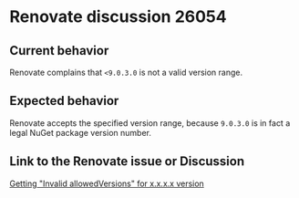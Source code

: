 # Renovate discussion 26054

## Current behavior

Renovate complains that `<9.0.3.0` is not a valid version range.

## Expected behavior

Renovate accepts the specified version range, because `9.0.3.0` is in fact a legal NuGet package version number.

## Link to the Renovate issue or Discussion

[Getting "Invalid allowedVersions" for x.x.x.x version](https://github.com/renovatebot/renovate/discussions/26054)
